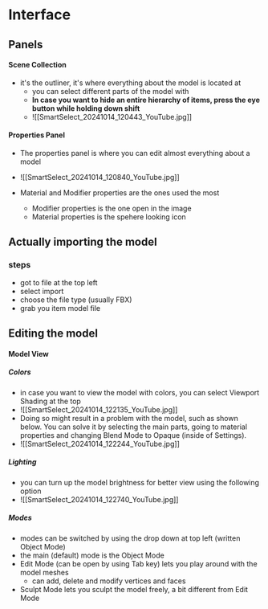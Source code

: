 

# Interface
## Panels
#### Scene Collection
- it's the outliner, it's where everything about the model is located at
	- you can select different parts of the model with
	- **In case you want to hide an entire hierarchy of items, press the eye button while holding down shift**
	- ![[SmartSelect_20241014_120443_YouTube.jpg]]
#### Properties Panel
- The properties panel is where you can edit almost everything about a model
- ![[SmartSelect_20241014_120840_YouTube.jpg]]

- Material and Modifier properties are the ones used the most
	- Modifier properties is the one open in the image
	- Material properties is the spehere looking icon


## Actually importing the model
### steps
- got to file at the top left
- select import
- choose the file type (usually FBX)
- grab you item model file


## Editing the model
#### Model View
##### Colors
- in case you want to view the model with colors, you can select Viewport Shading at the top
- ![[SmartSelect_20241014_122135_YouTube.jpg]]
- Doing so might result in a problem with the model, such as shown below. You can solve it by selecting the main parts, going to material properties and changing Blend Mode to Opaque (inside of Settings).
- ![[SmartSelect_20241014_122244_YouTube.jpg]]
##### Lighting 
- you can turn up the model brightness for better view using the following option
- ![[SmartSelect_20241014_122740_YouTube.jpg]]
##### Modes
- modes can be switched by using the drop down at top left (written Object Mode)
- the main (default) mode is the Object Mode
- Edit Mode (can be open by using Tab key) lets you play around with the model meshes
	- can add, delete and modify vertices and faces
- Sculpt Mode lets you sculpt the model freely, a bit different from Edit Mode
